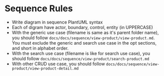 # Sequence Rules

- Write diagram in sequence PlantUML syntax
- Each of digram have actor, boundary, control, entity (in UPPERCASE)
- With the generic use case (filename is same as it's parent folder name), you should follow `docs/docs/sequence/view-product/view-product.md`. You must exclude the generic and search use case in the opt sections, and short in alphabet order.
- With the search use case (filename is like for search use case), you should follow `docs/docs/sequence/view-product/search-product.md`
- With other CRUD use case, you should follow `docs/docs/sequence/view-product/view-product-detail.md`
